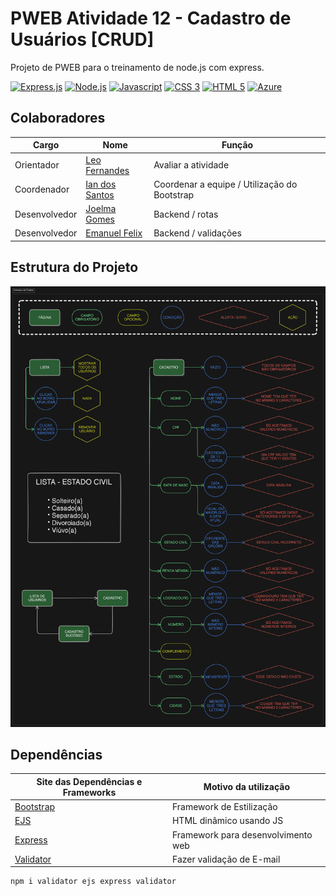 # PWEB Atividade 12 - Cadastro de Usuários [CRUD]

Projeto de PWEB para o treinamento de node.js com express.

[![Express.js](https://img.shields.io/badge/Express.js-404D59?style=for-the-badge)](https://expressjs.com/pt-br/)
[![Node.js](https://img.shields.io/badge/Node.js-43853D?style=for-the-badge&logo=node.js&logoColor=white)](https://nodejs.org/en)
[![Javascript](https://img.shields.io/badge/JavaScript-323330?style=for-the-badge&logo=javascript&logoColor=F7DF1E)](https://ecma-international.org/technical-committees/tc39/)
[![CSS 3](https://img.shields.io/badge/CSS3-1572B6?style=for-the-badge&logo=css3&logoColor=white)](https://css3.com/)
[![HTML 5](https://img.shields.io/badge/HTML5-E34F26?style=for-the-badge&logo=html5&logoColor=white)](https://html5.org/)
[![Azure](https://img.shields.io/badge/microsoft%20azure-0089D6?style=for-the-badge&logo=microsoft-azure&logoColor=white)](https://azure.microsoft.com/pt-br/)

## Colaboradores

| Cargo         | Nome                                               | Função                                       |
| ------------- | -------------------------------------------------- | -------------------------------------------- |
| Orientador    | [Leo Fernandes](https://github.com/leofernandesmo) | Avaliar a atividade                          |
| Coordenador   | [Ian dos Santos](https://github.com/IanSantosOS)   | Coordenar a equipe / Utilização do Bootstrap |
| Desenvolvedor | [Joelma Gomes](https://github.com/joelmagomez)     | Backend / rotas                              |
| Desenvolvedor | [Emanuel Felix](https://github.com/lil-robot)      | Backend / validações                         |

## Estrutura do Projeto

![Imagem da Estrutura do Projeto](image.png)

## Dependências

| Site das Dependências e Frameworks                       | Motivo da utilização               |
| -------------------------------------------------------- | ---------------------------------- |
| [Bootstrap](https://getbootstrap.com/)                   | Framework de Estilização           |
| [EJS](https://ejs.co/)                                   | HTML dinâmico usando JS            |
| [Express](https://expressjs.com/pt-br/)                  | Framework para desenvolvimento web |
| [Validator](https://github.com/validatorjs/validator.js) | Fazer validação de E-mail          |

    npm i validator ejs express validator
